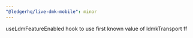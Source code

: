```yaml
---
"@ledgerhq/live-dmk-mobile": minor
---
```


useLdmFeatureEnabled hook to use first known value of ldmkTransport ff
